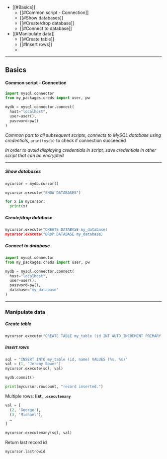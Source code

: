 - [[#Basics]]
	- [[#Common script - Connection]]
	- [[#Show databases]]
	- [[#Create/drop database]]
	- [[#Connect to database]]
- [[#Manipulate data]]
	- [[#Create table]]
	- [[#Insert rows]]
	- 
___
## Basics
#### Common script - Connection
```python
import mysql.connector
from my_packages.creds import user, pw

mydb = mysql.connector.connect(
  host="localhost",
  user=user(),
  password=pw()
)
```
*Common part to all subsequent scripts, connects to MySQL database using credentials*, `print(mydb)` to check if connection succeeded

*In order to avoid displaying credentials in script, save credentials in other script that can be encrypted*
___
##### Show databases
```python
mycursor = mydb.cursor()

mycursor.execute("SHOW DATABASES")

for x in mycursor:
  print(x)
```

##### Create/drop database
```python
mycursor.execute("CREATE DATABASE my_database)
mycursor.execute("DROP DATABASE my_database)
```

##### Connect to database
```python
import mysql.connector
from my_packages.creds import user, pw

mydb = mysql.connector.connect(
  host="localhost",
  user=user(),
  password=pw(),
  database="my_database"
)
```

___
### Manipulate data
##### Create table
```python
mycursor.execute("CREATE TABLE my_table (id INT AUTO_INCREMENT PRIMARY KEY, name VARCHAR(255))")
```

##### Insert rows

```python
sql = "INSERT INTO my_table (id, name) VALUES (%s, %s)"
val = (1, "Jeremy Bower")
mycursor.execute(sql, val)

mydb.commit()

print(mycursor.rowcount, "record inserted.")
```


Multiple rows: **list**, **`.executemany`**
```python
val = [
  (2, 'George'),
  (3, 'Michael'),
  …
]

mycursor.executemany(sql, val)
```

Return last record id
```python
mycursor.lastrowid
```
